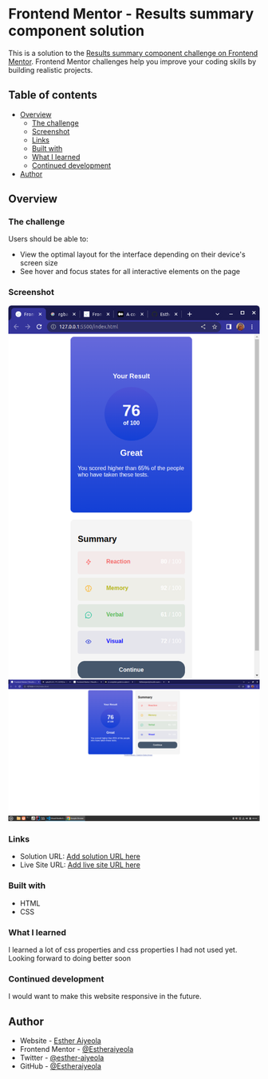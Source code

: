 # Frontend Mentor - Results summary component solution

This is a solution to the [Results summary component challenge on Frontend Mentor](https://www.frontendmentor.io/challenges/results-summary-component-CE_K6s0maV). Frontend Mentor challenges help you improve your coding skills by building realistic projects. 

## Table of contents

- [Overview](#overview)
  - [The challenge](#the-challenge)
  - [Screenshot](#screenshot)
  - [Links](#links)
  - [Built with](#built-with)
  - [What I learned](#what-i-learned)
  - [Continued development](#continued-development)
- [Author](#author)


## Overview

### The challenge

Users should be able to:

- View the optimal layout for the interface depending on their device's screen size
- See hover and focus states for all interactive elements on the page

### Screenshot

![](./mobile-view.png)
![](./desktop-view.png)


### Links

- Solution URL: [Add solution URL here](https://your-solution-url.com)
- Live Site URL: [Add live site URL here](https://your-live-site-url.com)


### Built with

- HTML
- CSS


### What I learned

I learned a lot of css properties and css properties I had not used yet. Looking forward to doing better soon

### Continued development

I would want to make this website responsive in the future.


## Author

- Website - [Esther Aiyeola](https://www.your-site.com)
- Frontend Mentor - [@Estheraiyeola](https://www.frontendmentor.io/profile/yourusername)
- Twitter - [@esther-aiyeola](https://www.twitter.com/yourusername)
- GitHub - [@Estheraiyeola](https://www.twitter.com/yourusername)



